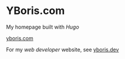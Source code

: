 # YBoris.com

My homepage built with _Hugo_

[yboris.com](https://yboris.com)

For my _web developer_ website, see [yboris.dev](https://yboris.dev)

